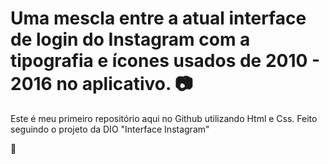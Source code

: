 # Uma mescla entre a atual interface de login do Instagram com a tipografia e ícones usados de 2010 - 2016 no aplicativo. :camera:

Este é meu primeiro repositório aqui no Github utilizando Html e Css. Feito seguindo o projeto da DIO "Interface Instagram"

:rocket: